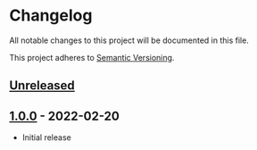 # Changelog

All notable changes to this project will be documented in this file.

This project adheres to [Semantic Versioning](https://semver.org).

<!--
Note: In this file, do not use the hard wrap in the middle of a sentence for compatibility with GitHub comment style markdown rendering.
-->

## [Unreleased]

## [1.0.0] - 2022-02-20

- Initial release

[Unreleased]: https://github.com/throw-away-github/flood-vfs-service/compare/v1.0.0...HEAD
[1.0.0]: https://github.com/throw-away-github/flood-vfs-service/releases/tag/v1.0.0
